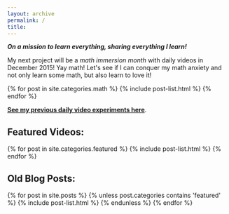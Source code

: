 ```yaml
---
layout: archive
permalink: /
title:
---
```


<strong><em>On a mission to learn everything, sharing everything I learn!</em></strong>

My next project will be a <em>math immersion month</em> with daily videos in December 2015! Yay math! Let's see if I can conquer my math anxiety and not only learn some math, but also learn to love it!

{% for post in site.categories.math %}
	{% include post-list.html %}
{% endfor %}
</div><!-- /.tiles -->

<strong><a href="https://plus.google.com/u/0/collection/kAGMq">See my previous daily video experiments here</a></strong>.

<h2>Featured Videos:</h2>
<div class="tiles">
{% for post in site.categories.featured %}
	{% include post-list.html %}
{% endfor %}
</div><!-- /.tiles -->

<h2>Old Blog Posts:</h2>
<div class="tiles">
{% for post in site.posts %}
    {% unless post.categories contains 'featured' %}
	{% include post-list.html %}
	{% endunless %}
{% endfor %}
</div><!-- /.tiles -->
